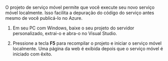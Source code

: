 

O projeto de serviço móvel permite que você execute seu novo serviço móvel localmente. Isso facilita a depuração do código do serviço antes mesmo de você publicá-lo no Azure.

1. Em seu PC com Windows, baixe o seu projeto do servidor personalizado, extrai-o e abra-o no Visual Studio.

2. Pressione a tecla **F5** para recompilar o projeto e iniciar o serviço móvel localmente. Uma página da web é exibida depois que o serviço móvel é iniciado com êxito.

<!---HONumber=Nov15_HO3-->